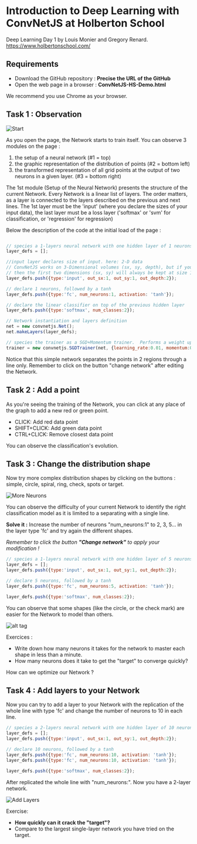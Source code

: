 # Introduction to Deep Learning with ConvNetJS at Holberton School

Deep Learning Day 1 by Louis Monier and Gregory Renard.
https://www.holbertonschool.com/

## Requirements

- Download the GitHub repository : **Precise the URL of the GitHub**
- Open the web page in a browser : **ConvNetJS-HS-Demo.html**

We recommend you use Chrome as your browser.

## Task 1 : Observation

![Start](https://github.com/gregrenard/hs/blob/master/ConvNetJS/images/capture1.png)

As you open the page, the Network starts to train itself.
You can observe 3 modules on the page :

1. the setup of a neural network (#1 = top)
2. the graphic representation of the distribution of points (#2 = bottom left)
3. the transformed representation of all grid points at the output of two neurons in a given layer. (#3 = bottom right)
 
The 1st module (Setup of the Neural Network) presents the structure of the current Network.  Every Network is a linear list of layers. The order matters, as a layer is connected to the layers described on the previous and next lines.
The 1st layer must be the 'input' (where you declare the sizes of your input data), the last layer must be a loss layer ('softmax' or 'svm' for classification, or 'regression' for regression)



Below the description of the code at the initial load of the page :


```javascript

// species a 1-layers neural network with one hidden layer of 1 neurons
layer_defs = [];

//input layer declares size of input. here: 2-D data
// ConvNetJS works on 3-Dimensional volumes (sx, sy, depth), but if you're not dealing with images
// then the first two dimensions (sx, sy) will always be kept at size 1
layer_defs.push({type:'input', out_sx:1, out_sy:1, out_depth:2});

// declare 1 neurons, followed by a tanh
layer_defs.push({type:'fc', num_neurons:1, activation: 'tanh'});

// declare the linear classifier on top of the previous hidden layer
layer_defs.push({type:'softmax', num_classes:2});

// Network instantiation and layers definition
net = new convnetjs.Net();
net.makeLayers(layer_defs);

// species the trainer as a SGD+Momentum trainer.  Performs a weight update every 10 examples (batch size)
trainer = new convnetjs.SGDTrainer(net, {learning_rate:0.01, momentum:0.1, batch_size:10, l2_decay:0.001});

```

Notice that this simple network separates the points in 2 regions through a line only.
Remember to click on the button "change network" after editing the Network.

## Task 2 : Add a point

As you're seeing the training of the Network, you can click at any place of the graph to add a new red or green point.
- CLICK: Add red data point
- SHIFT+CLICK: Add green data point
- CTRL+CLICK: Remove closest data point

You can observe the classification's evolution.

## Task 3 : Change the distribution shape 

Now try more complex distribution shapes by clicking on the buttons : simple, circle, spiral, ring, check, spots or target.

![More Neurons](https://github.com/gregrenard/hs/blob/master/ConvNetJS/images/capture2.png)

You can observe the difficulty of your current Network to identify the right classification model as it is limited to a separating with a single line.  

**Solve it :** Increase the number of neurons "num_neurons:1" to 2, 3, 5... in the layer type 'fc' and try again the different shapes.

*Remember to click the button **"Change network"** to apply your modification !*

```javascript
// species a 1-layers neural network with one hidden layer of 5 neurons
layer_defs = [];
layer_defs.push({type:'input', out_sx:1, out_sy:1, out_depth:2});

// declare 5 neurons, followed by a tanh
layer_defs.push({type:'fc', num_neurons:5, activation: 'tanh'});

layer_defs.push({type:'softmax', num_classes:2});

```

You can observe that some shapes (like the circle, or the check mark) are easier for the Network to model than others.

![alt tag](https://github.com/gregrenard/hs/blob/master/ConvNetJS/images/capture3.png)


Exercices :
- Write down how many neurons it takes for the network to master each shape in less than a minute.
- How many neurons does it take to get the "target" to converge quickly?

How can we optimize our Network ?

## Task 4 : Add layers to your Network

Now you can try to add a layer to your Network with the replication of the whole line with type 'fc' and change the number of neurons to 10 in each line.

```javascript
// species a 2-layers neural network with one hidden layer of 10 neurons
layer_defs = [];
layer_defs.push({type:'input', out_sx:1, out_sy:1, out_depth:2});

// declare 10 neurons, followed by a tanh
layer_defs.push({type:'fc', num_neurons:10, activation: 'tanh'});
layer_defs.push({type:'fc', num_neurons:10, activation: 'tanh'});

layer_defs.push({type:'softmax', num_classes:2});

```

After replicated the whole line with "num_neurons:". Now you have a 2-layer network.

![Add Layers](https://github.com/gregrenard/hs/blob/master/ConvNetJS/images/capture4.png)

Exercise:
- **How quickly can it crack the "target"?**
- Compare to the largest single-layer network you have tried on the target.
